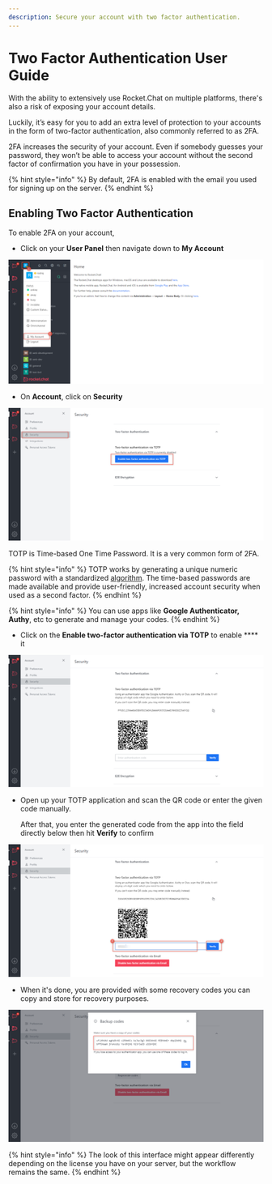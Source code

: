 ```yaml
---
description: Secure your account with two factor authentication.
---
```


# Two Factor Authentication User Guide

With the ability to extensively use Rocket.Chat on multiple platforms, there's also a risk of exposing your account details.

Luckily, it’s easy for you to add an extra level of protection to your accounts in the form of two-factor authentication, also commonly referred to as 2FA.

2FA increases the security of your account. Even if somebody guesses your password, they won’t be able to access your account without the second factor of confirmation you have in your possession.

{% hint style="info" %}
By default, 2FA is enabled with the email you used for signing up on the server.
{% endhint %}

## Enabling Two Factor Authentication

To enable 2FA on your account,&#x20;

* Click on your **User Panel** then navigate down to **My Account**

![](<../../../.gitbook/assets/image (672).png>)

* On **Account**, click on **Security**

![](<../../../.gitbook/assets/image (638).png>)

TOTP is Time-based One Time Password. It is a very common form of 2FA.

{% hint style="info" %}
TOTP works by generating a unique numeric password with a standardized [algorithm](https://tools.ietf.org/html/rfc6238). The time-based passwords are made available and provide user-friendly, increased account security when used as a second factor.
{% endhint %}

{% hint style="info" %}
You can use apps like **Google Authenticator, Authy**, etc to generate and manage your codes.
{% endhint %}

* Click on the **Enable two-factor authentication via TOTP** to enable **** it

![](<../../../.gitbook/assets/image (668).png>)

*   Open up your TOTP application and scan the QR code or enter the given code manually.

    After that, you enter the generated code from the app into the field directly below then hit **Verify** to confirm

![](<../../../.gitbook/assets/image (685).png>)

* When it's done, you are provided with some recovery codes you can copy and store for recovery purposes.

![](<../../../.gitbook/assets/image (670) (1) (1) (1).png>)

{% hint style="info" %}
The look of this interface might appear differently depending on the license you have on your server, but the workflow remains the same.
{% endhint %}
